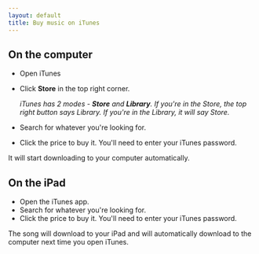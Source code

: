 ```yaml
---
layout: default
title: Buy music on iTunes
---
```


## On the computer

- Open iTunes
- Click **Store** in the top right corner.

  *iTunes has 2 modes - **Store** and **Library**. If you're in the Store, the top right button says Library. If you're in the Library, it will say Store.*

- Search for whatever you're looking for.
- Click the price to buy it. You'll need to enter your iTunes password.

It will start downloading to your computer automatically.

## On the iPad

- Open the iTunes app.
- Search for whatever you're looking for.
- Click the price to buy it. You'll need to enter your iTunes password.

The song will download to your iPad and will automatically download to the computer next time you open iTunes.